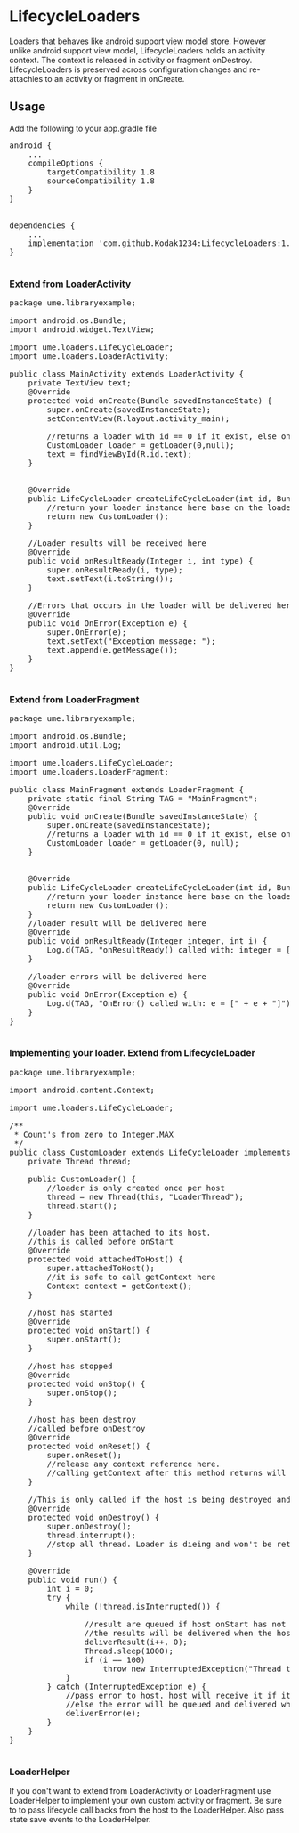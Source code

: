 # LifecycleLoaders
Loaders that behaves like android support view model store. However unlike android support view model, LifecycleLoaders holds an activity context. The context is released in activity or fragment onDestroy. LifecycleLoaders is preserved across configuration changes and re-attachies to an activity or fragment in onCreate.

## Usage

Add the following to your app.gradle file <br/>
<pre>
android {
    ...
    compileOptions {
        targetCompatibility 1.8
        sourceCompatibility 1.8
    }
}<br/>

dependencies {
    ...
    implementation 'com.github.Kodak1234:LifecycleLoaders:1.0.2'
}

</pre>
### Extend from LoaderActivity
<pre>
package ume.libraryexample;

import android.os.Bundle;
import android.widget.TextView;

import ume.loaders.LifeCycleLoader;
import ume.loaders.LoaderActivity;

public class MainActivity extends LoaderActivity<Integer> {
    private TextView text;
    @Override
    protected void onCreate(Bundle savedInstanceState) {
        super.onCreate(savedInstanceState);
        setContentView(R.layout.activity_main);

        //returns a loader with id == 0 if it exist, else one is created
        CustomLoader loader = getLoader(0,null);
        text = findViewById(R.id.text);
    }


    @Override
    public LifeCycleLoader<Integer> createLifeCycleLoader(int id, Bundle arg) {
        //return your loader instance here base on the loader id
        return new CustomLoader();
    }

    //Loader results will be received here
    @Override
    public void onResultReady(Integer i, int type) {
        super.onResultReady(i, type);
        text.setText(i.toString());
    }

    //Errors that occurs in the loader will be delivered here
    @Override
    public void OnError(Exception e) {
        super.OnError(e);
        text.setText("Exception message: ");
        text.append(e.getMessage());
    }
}

</pre>

### Extend from LoaderFragment
<pre>
package ume.libraryexample;

import android.os.Bundle;
import android.util.Log;

import ume.loaders.LifeCycleLoader;
import ume.loaders.LoaderFragment;

public class MainFragment extends LoaderFragment<Integer> {
    private static final String TAG = "MainFragment";
    @Override
    public void onCreate(Bundle savedInstanceState) {
        super.onCreate(savedInstanceState);
        //returns a loader with id == 0 if it exist, else one is created
        CustomLoader loader = getLoader(0, null);
    }


    @Override
    public LifeCycleLoader<Integer> createLifeCycleLoader(int id, Bundle arg) {
        //return your loader instance here base on the loader id
        return new CustomLoader();
    }
    //loader result will be delivered here
    @Override
    public void onResultReady(Integer integer, int i) {
        Log.d(TAG, "onResultReady() called with: integer = [" + integer + "], i = [" + i + "]");
    }

    //loader errors will be delivered here
    @Override
    public void OnError(Exception e) {
        Log.d(TAG, "OnError() called with: e = [" + e + "]");
    }
}

</pre>

### Implementing your loader. Extend from LifecycleLoader
<pre>
package ume.libraryexample;

import android.content.Context;

import ume.loaders.LifeCycleLoader;

/**
 * Count's from zero to Integer.MAX
 */
public class CustomLoader extends LifeCycleLoader<Integer> implements Runnable {
    private Thread thread;

    public CustomLoader() {
        //loader is only created once per host
        thread = new Thread(this, "LoaderThread");
        thread.start();
    }

    //loader has been attached to its host.
    //this is called before onStart
    @Override
    protected void attachedToHost() {
        super.attachedToHost();
        //it is safe to call getContext here
        Context context = getContext();
    }

    //host has started
    @Override
    protected void onStart() {
        super.onStart();
    }

    //host has stopped
    @Override
    protected void onStop() {
        super.onStop();
    }

    //host has been destroy
    //called before onDestroy
    @Override
    protected void onReset() {
        super.onReset();
        //release any context reference here.
        //calling getContext after this method returns will return null
    }

    //This is only called if the host is being destroyed and won't be recreated again.
    @Override
    protected void onDestroy() {
        super.onDestroy();
        thread.interrupt();
        //stop all thread. Loader is dieing and won't be retained.
    }

    @Override
    public void run() {
        int i = 0;
        try {
            while (!thread.isInterrupted()) {

                //result are queued if host onStart has not been called.
                //the results will be delivered when the host onStart is called
                deliverResult(i++, 0);
                Thread.sleep(1000);
                if (i == 100)
                    throw new InterruptedException("Thread terminated");
            }
        } catch (InterruptedException e) {
            //pass error to host. host will receive it if it i started
            //else the error will be queued and delivered when the host starts
            deliverError(e);
        }
    }
}

</pre>

### LoaderHelper
If you don't want to extend from LoaderActivity or LoaderFragment use LoaderHelper to implement your own custom activity or fragment.
Be sure to to pass lifecycle call backs from the host to the LoaderHelper. Also pass state save events to the LoaderHelper.

